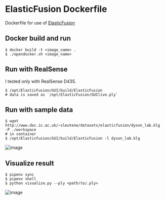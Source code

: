 # ElasticFusion Dockerfile
Dockerfile for use of [ElasticFusion](https://github.com/mp3guy/ElasticFusion)

## Docker build and run

```terminal
$ docker build -t <image_name> .
$ ./opendocker.sh <image_name>
```

## Run with RealSense

I tested only with RealSense D435.

```terminal
$ /opt/ElasticFusion/GUI/build/ElasticFusion
# data is saved as `/opt/ElasticFusion/GUIlive.ply`
```

## Run with sample data

```terminal
$ wget http://www.doc.ic.ac.uk/~sleutene/datasets/elasticfusion/dyson_lab.klg -P ./workspace
# in container
$ /opt/ElasticFusion/GUI/build/ElasticFusion -l dyson_lab.klg
```

![image](https://user-images.githubusercontent.com/25898373/70848804-1d25fa80-1eba-11ea-92c3-2295a08984d8.png)

## Visualize result

```terminal
$ pipenv sync
$ pipenv shell
$ python visualize.py --ply <path/to/.ply>
```

![image](https://user-images.githubusercontent.com/25898373/70864791-f7235780-1f98-11ea-8367-738205205726.png)
